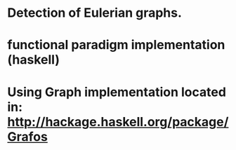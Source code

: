 # Detection of Eulerian graphs.
# functional paradigm implementation (haskell)
# Using Graph implementation located in: http://hackage.haskell.org/package/Grafos
